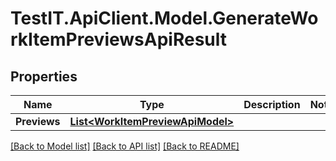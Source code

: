 # TestIT.ApiClient.Model.GenerateWorkItemPreviewsApiResult

## Properties

Name | Type | Description | Notes
------------ | ------------- | ------------- | -------------
**Previews** | [**List&lt;WorkItemPreviewApiModel&gt;**](WorkItemPreviewApiModel.md) |  | 

[[Back to Model list]](../README.md#documentation-for-models) [[Back to API list]](../README.md#documentation-for-api-endpoints) [[Back to README]](../README.md)


